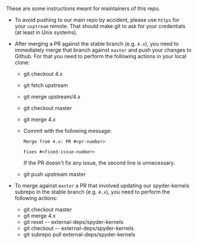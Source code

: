 These are some instructions meant for maintainers of this repo.

* To avoid pushing to our main repo by accident, please use `https` for your `usptream` remote. That should make git to ask for your credentials (at least in Unix systems).
* After merging a PR against the stable branch (e.g. `4.x`), you need to immediately merge that branch against `master` and push your changes to Github.
  For that you need to perform the following actions in your local clone:

    - git checkout 4.x
    - git fetch upstream
    - git merge upstream/4.x
    - git checkout master
    - git merge 4.x
    - Commit with the following message:

          Merge from 4.x: PR #<pr-number>

          Fixes #<fixed-issue-number>

      If the PR doesn't fix any issue, the second line is unnecessary.
    - git push upstream master

* To merge against `master` a PR that involved updating our spyder-kernels subrepo in the stable branch (e.g. `4.x`), you need to perform the following actions:

    - git checkout master
    - git merge 4.x
    - git reset -- external-deps/spyder-kernels
    - git checkout -- external-deps/spyder-kernels
    - git subrepo pull external-deps/spyder-kernels
